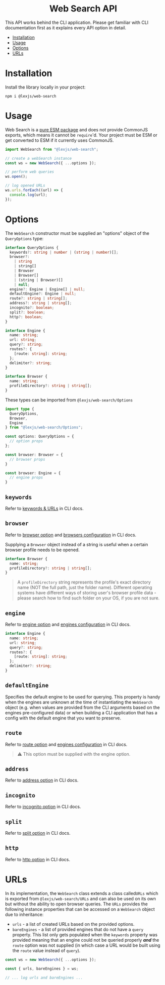 <h1 align="center">Web Search API</h1>

This API works behind the CLI application. Please get familiar with CLI documentation first as it explains every API option in detail.

* [Installation](#installation)
* [Usage](#usage)
* [Options](#options)
* [URLs](#urls)

# Installation <a name="installation"></a>

Install the library locally in your project:

<pre><code>npm i @lexjs/web-search</code></pre>

# Usage <a name="usage"></a>

Web Search is a [pure ESM package](https://gist.github.com/sindresorhus/a39789f98801d908bbc7ff3ecc99d99c#pure-esm-package) and does not provide CommonJS exports, which means it cannot be `require`'d. Your project must be ESM or get converted to ESM if it currently uses CommonJS.

```javascript
import WebSearch from "@lexjs/web-search";

// create a webSearch instance
const ws = new WebSearch({ ...options });

// perform web queries
ws.open();

// log opened URLs
ws.urls.forEach((url) => {
  console.log(url);
});
```

# Options <a name="options"></a>

The `WebSearch` constructor must be supplied an "options" object of the `QueryOptions` type:

```typescript
interface QueryOptions {
  keywords?: string | number | (string | number)[];
  browser?:
    | string
    | string[]
    | Browser
    | Browser[]
    | (string | Browser)[]
    | null;
  engine?: Engine | Engine[] | null;
  defaultEngine?: Engine | null;
  route?: string | string[];
  address?: string | string[];
  incognito?: boolean;
  split?: boolean;
  http?: boolean;
}

interface Engine {
  name: string;
  url: string;
  query?: string;
  routes?: {
    [route: string]: string;
  };
  delimiter?: string;
}

interface Browser {
  name: string;
  profileDirectory?: string | string[];
}
```

These types can be imported from `@lexjs/web-search/Options`

```typescript
import type {
  QueryOptions,
  Browser,
  Engine
} from "@lexjs/web-search/Options";

const options: QueryOptions = {
  // option props
};

const browser: Browser = {
  // browser props
}

const browser: Engine = {
  // engine props
}

```


## `keywords`

Refer to [keywords & URLs](https://github.com/LexBorisoff/web-search/blob/master/docs/cli.md#basic-usage) in CLI docs.

## `browser`

Refer to [browser option](https://github.com/LexBorisoff/web-search/blob/master/docs/cli.md#option-browser) and [browsers configuration](https://github.com/LexBorisoff/web-search/blob/master/docs/cli.md#browsers-configuration) in CLI docs.

Supplying a `Browser` object instead of a string is useful when a certain browser profile needs to be opened.

```typescript
interface Browser {
  name: string;
  profileDirectory?: string | string[];
}
```

> A `profileDirectory` string represents the profile's exact directory name (NOT the full path, just the folder name). Different operating systems have different ways of storing user's browser profile data - please search how to find such folder on your OS, if you are not sure.

## `engine`

Refer to [engine option](https://github.com/LexBorisoff/web-search/blob/master/docs/cli.md#option-engine) and [engines configuration](https://github.com/LexBorisoff/web-search/blob/master/docs/cli.md#engines-configuration) in CLI docs.

```typescript
interface Engine {
  name: string;
  url: string;
  query?: string;
  routes?: {
    [route: string]: string;
  };
  delimiter?: string;
}
```

## `defaultEngine`

Specifies the default engine to be used for querying. This property is handy when the engines are unknown at the time of instantiating the `WebSearch` object (e.g. when values are provided from the CLI arguments based on the engines pre-configured data) or when building a CLI application that has a config with the default engine that you want to preserve.

## `route`

Refer to [route option](https://github.com/LexBorisoff/web-search/blob/master/docs/cli.md#option-route) and [engines configuration](https://github.com/LexBorisoff/web-search/blob/master/docs/cli.md#engines-configuration) in CLI docs.

> ⚠️ This option must be supplied with the engine option.

## `address`

Refer to [address option](https://github.com/LexBorisoff/web-search/blob/master/docs/cli.md#option-address) in CLI docs.

## `incognito`

Refer to [incognito option](https://github.com/LexBorisoff/web-search/blob/master/docs/cli.md#option-incognito) in CLI docs.

## `split`

Refer to [split option](https://github.com/LexBorisoff/web-search/blob/master/docs/cli.md#option-split) in CLI docs.

## `http`

Refer to [http option](https://github.com/LexBorisoff/web-search/blob/master/docs/cli.md#option-http) in CLI docs.

# URLs

In its implementation, the `WebSearch` class extends a class called`URLs` which is exported from `@lexjs/web-search/URLs` and can also be used on its own but without the ability to open browser queries. The `URLs` provides the following instance properties that can be accessed on a `WebSearch` object due to inheritance:

* `urls` - a list of created URLs based on the provided options.
* `bareEngines` - a list of provided engines that do not have a `query` property. This list only gets populated when the `keywords` property was provided meaning that an engine could not be queried properly ***and*** the `route` option was not supplied (in which case a URL would be built using the `route` value instead of `query`).

```typescript
const ws = new WebSearch({ ...options });

const { urls, bareEngines } = ws;

// ... log urls and bareEngines ...
```